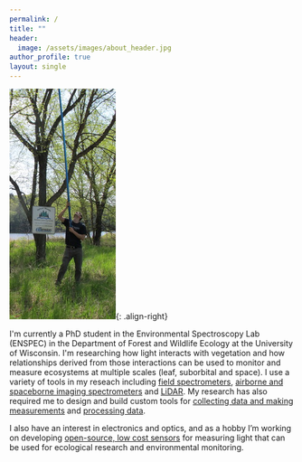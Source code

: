 ```yaml
--- 
permalink: / 
title: "" 
header: 
  image: /assets/images/about_header.jpg
author_profile: true
layout: single
---
```


![](/assets/images/about_small.jpg){: .align-right}

I'm currently a PhD student in the Environmental Spectroscopy Lab (ENSPEC) in the Department of
Forest and Wildlife Ecology at the University of Wisconsin. I'm researching how light interacts with
vegetation and how relationships derived from those interactions can be used to monitor and measure
ecosystems at multiple scales (leaf, suborbital and space). I use a variety of tools in my reseach
including [field spectrometers](/research/#leaf-level-spectroscopy),
[airborne and spaceborne imaging spectrometers](/research/#imaging-spectroscopy)
and [LiDAR](/research/#lidar). My research has also required me to design and build custom tools for
[collecting data and making measurements](/research/#tools)
and [processing data](/research/#software).

I also have an interest in electronics and optics, and as a hobby I’m working on developing
[open-source, low cost sensors](/projects/) for measuring light that can be used for ecological research and
environmental monitoring.









